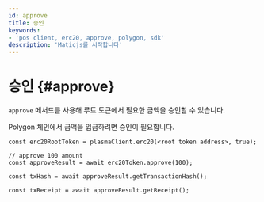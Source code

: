 ```yaml
---
id: approve
title: 승인
keywords:
- 'pos client, erc20, approve, polygon, sdk'
description: 'Maticjs를 시작합니다'
---
```


# 승인 {#approve}

`approve` 메서드를 사용해 루트 토큰에서 필요한 금액을 승인할 수 있습니다.

Polygon 체인에서 금액을 입금하려면 승인이 필요합니다.

```
const erc20RootToken = plasmaClient.erc20(<root token address>, true);

// approve 100 amount
const approveResult = await erc20Token.approve(100);

const txHash = await approveResult.getTransactionHash();

const txReceipt = await approveResult.getReceipt();

```
